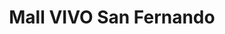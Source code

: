 ---
title: "Mall VIVO San Fernando"
url: /san-fernando/mall-vivo-san-fernando/
shop: Einkaufszentrum
---